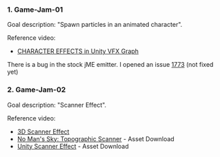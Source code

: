 ### 1. Game-Jam-01
Goal description: "Spawn particles in an animated character".

Reference video: 
* [CHARACTER EFFECTS in Unity VFX Graph](https://www.youtube.com/watch?v=ePbeaYuMNK4) 

There is a bug in the stock jME emitter.
I opened an issue [1773](https://github.com/jMonkeyEngine/jmonkeyengine/issues/1773) (not fixed yet)

### 2. Game-Jam-02

Goal description: "Scanner Effect".

Reference video: 
* [3D Scanner Effect](https://www.youtube.com/watch?v=yiTF4rJu6tY)
* [No Man's Sky: Topographic Scanner](https://www.youtube.com/watch?v=OKoNp2RqE9A) - Asset Download
* [Unity Scanner Effect](https://www.youtube.com/watch?v=K-GGztfU_AI) - Asset Download
